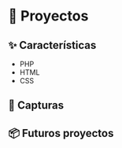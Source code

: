 # 🚀 Proyectos

## ✨ Características
- PHP
- HTML
- CSS

## 🧩 Capturas


## 📦 Futuros proyectos


<!--
**MaarkiDev/MaarkiDev** is a ✨ _special_ ✨ repository because its `README.md` (this file) appears on your GitHub profile.

Here are some ideas to get you started:

- 🔭 I’m currently working on ...
- 🌱 I’m currently learning ...
- 👯 I’m looking to collaborate on ...
- 🤔 I’m looking for help with ...
- 💬 Ask me about ...
- 📫 How to reach me: ...
- 😄 Pronouns: ...
- ⚡ Fun fact: ...
-->
